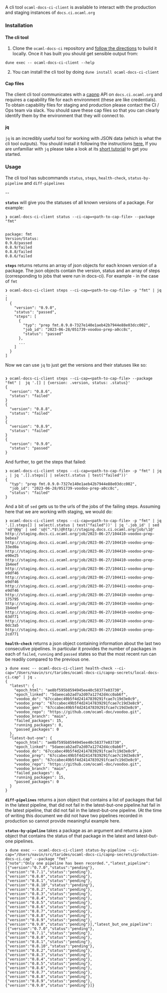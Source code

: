 A cli tool `ocaml-docs-ci-client` is available to interact with the production and staging instances of `docs.ci.ocaml.org`

### Installation

#### The cli tool

1. Clone the `ocaml-docs-ci` repository and [follow the directions](https://github.com/ocurrent/ocaml-docs-ci#installation) to build it locally. Once it has built you should get sensible output from:

```
dune exec -- ocaml-docs-ci-client --help
```

2. You can install the cli tool by doing `dune install ocaml-docs-ci-client`

#### Cap files

The client cli tool communicates with a [capnp](https://github.com/mirage/capnp-rpc) API on `docs.ci.ocaml.org` and requires a capability file for each environment (these are like credentials). To obtain capability files for staging and production please contact the CI / Ops team via slack. You should save these cap files so that you can clearly identify them by the environment that they will connect to.

#### jq

`jq` is an incredibly useful tool for working with JSON data (which is what the cli tool outputs). You should install it following the instructions [here.](https://jqlang.github.io/jq/download/) If you are unfamiliar with `jq` please take a look at its [short tutorial](https://jqlang.github.io/jq/tutorial/) to get you started.

### Usage

The cli tool has subcommands `status`, `steps`, `health-check`, `status-by-pipeline` and `diff-pipelines`

--

**`status`** will give you the statuses of all known versions of a package. For example:

```
❯ ocaml-docs-ci-client status --ci-cap=<path-to-cap-file> --package "fmt"


package: fmt
Version/Status:
0.9.0/passed
0.8.9/failed
0.8.8/failed
0.8.6/failed
```

**`steps`** returns returns an array of json objects for each known version of a package. The json objects contain the version, status and an array of steps (corresponding to jobs that were run in docs-ci). For example - in the case of `fmt`

```
❯ ocaml-docs-ci-client steps --ci-cap=<path-to-cap-file> -p "fmt" | jq .
[
  {
    "version": "0.9.0",
    "status": "passed",
    "steps": [
      {
        "typ": "prep fmt.0.9.0-7327e140e1aeb42b7944e88e03dcc002",
        "job_id": "2023-06-28/051739-voodoo-prep-a0cc8c",
        "status": "passed"
      },
      ...
    ]
  }
]
```

Now we can use `jq` to just get the versions and their statuses like so:

```

❯ ocaml-docs-ci-client steps --ci-cap=<path-to-cap-file> --package "fmt" |  jq '.[] | {version: .version, status: .status}'
{
  "version": "0.8.6",
  "status": "failed"
}
{
  "version": "0.8.8",
  "status": "failed"
}
{
  "version": "0.8.9",
  "status": "failed"
}
{
  "version": "0.9.0",
  "status": "passed"
}
```

And further, to get the steps that failed:

```
❯ ocaml-docs-ci-client steps --ci-cap=<path-to-cap-file> -p "fmt" | jq . | jq '.[].steps[] | select(.status | test("failed"))'
{
  "typ": "prep fmt.0.9.0-7327e140e1aeb42b7944e88e03dcc002",
  "job_id": "2023-06-28/051739-voodoo-prep-a0cc8c",
  "status": "failed"
}
```

And a bit of `sed` gets us to the urls of the jobs of the failing steps. Assuming here that we are working with staging, we would do:

```
❯ ocaml-docs-ci-client steps --ci-cap=<path-to-cap-file> -p "fmt" | jq '.[].steps[] | select(.status | test("failed"))' | jq '.job_id' | sed 's@"@@g' | sed 's@(^.*$\)@http://staging.docs.ci.ocaml.org/job/\1@'
http://staging.docs.ci.ocaml.org/job/2023-06-27/104410-voodoo-prep-bebea7
http://staging.docs.ci.ocaml.org/job/2023-06-27/104410-voodoo-prep-33ed0a
http://staging.docs.ci.ocaml.org/job/2023-06-27/104410-voodoo-prep-e90e25
http://staging.docs.ci.ocaml.org/job/2023-06-27/104410-voodoo-prep-1b4eef
http://staging.docs.ci.ocaml.org/job/2023-06-27/104411-voodoo-prep-e9df46
http://staging.docs.ci.ocaml.org/job/2023-06-27/104411-voodoo-prep-e9df46
http://staging.docs.ci.ocaml.org/job/2023-06-27/104411-voodoo-prep-e9df46
http://staging.docs.ci.ocaml.org/job/2023-06-27/104410-voodoo-prep-175795
http://staging.docs.ci.ocaml.org/job/2023-06-27/104410-voodoo-prep-1b4eef
http://staging.docs.ci.ocaml.org/job/2023-06-27/104410-voodoo-prep-63df71
http://staging.docs.ci.ocaml.org/job/2023-06-27/104410-voodoo-prep-0dc3a5
http://staging.docs.ci.ocaml.org/job/2023-06-27/104410-voodoo-prep-2cd771
```

**`health-check`** returns a json object containing information about the last two consecutive pipelines. In particular it provides the number of packages in each of `failed`, `running` and `passed` states so that the most recent run can be readily compared to the previous one.

```
❯ dune exec -- ocaml-docs-ci-client health-check --ci-cap="/Users/navin/src/tarides/ocaml-docs-ci/capnp-secrets/local-docs-ci.cap" | jq .
{
  "latest": {
    "epoch_html": "ae8bf595b8594945ee40c58377e03730",
    "epoch_linked": "5daeecab2ad7a2d07a12742d4cc0ab6f",
    "voodoo_do": "67ccabec49b5f4d24147839291fcae7c19d3e8c9",
    "voodoo_prep": "67ccabec49b5f4d24147839291fcae7c19d3e8c9",
    "voodoo_gen": "67ccabec49b5f4d24147839291fcae7c19d3e8c9",
    "voodoo_repo": "https://github.com/ocaml-doc/voodoo.git",
    "voodoo_branch": "main",
    "failed_packages": 15,
    "running_packages": 0,
    "passed_packages": 0
  },
  "latest-but-one": {
    "epoch_html": "ae8bf595b8594945ee40c58377e03730",
    "epoch_linked": "5daeecab2ad7a2d07a12742d4cc0ab6f",
    "voodoo_do": "67ccabec49b5f4d24147839291fcae7c19d3e8c9",
    "voodoo_prep": "67ccabec49b5f4d24147839291fcae7c19d3e8c9",
    "voodoo_gen": "67ccabec49b5f4d24147839291fcae7c19d3e8c9",
    "voodoo_repo": "https://github.com/ocaml-doc/voodoo.git",
    "voodoo_branch": "main",
    "failed_packages": 0,
    "running_packages": 15,
    "passed_packages": 0
  }
}
```

**`diff-pipelines`** returns a json object that contains a list of packages that fail in the latest pipeline, that did not fail in the latest-but-one pipeline.hat fail in the latest pipeline, that did not fail in the latest-but-one pipeline. (At the time of writing this document we did not have two pipelines recorded in production so cannot provide meaningful example here.

**`status-by-pipeline`** takes a package as an argument and returns a json object that contains the status of that package in the latest and latest-but-one pipelines.

```
❯ dune exec -- ocaml-docs-ci-client status-by-pipeline --ci-cap="/Users/navin/src/tarides/ocaml-docs-ci/capnp-secrets/production-docs-ci.cap" --package "fmt"
{"note":"Only one pipeline has been recorded.","latest_pipeline":[{"version":"0.7.0","status":"pending"},{"version":"0.7.1","status":"pending"},{"version":"0.8.0","status":"pending"},{"version":"0.8.1","status":"pending"},{"version":"0.8.10","status":"pending"},{"version":"0.8.2","status":"pending"},{"version":"0.8.3","status":"pending"},{"version":"0.8.4","status":"pending"},{"version":"0.8.5","status":"pending"},{"version":"0.8.6","status":"pending"},{"version":"0.8.7","status":"pending"},{"version":"0.8.8","status":"pending"},{"version":"0.8.9","status":"pending"},{"version":"0.9.0","status":"pending"}],"latest_but_one_pipeline":[{"version":"0.7.0","status":"pending"},{"version":"0.7.1","status":"pending"},{"version":"0.8.0","status":"pending"},{"version":"0.8.1","status":"pending"},{"version":"0.8.10","status":"pending"},{"version":"0.8.2","status":"pending"},{"version":"0.8.3","status":"pending"},{"version":"0.8.4","status":"pending"},{"version":"0.8.5","status":"pending"},{"version":"0.8.6","status":"pending"},{"version":"0.8.7","status":"pending"},{"version":"0.8.8","status":"pending"},{"version":"0.8.9","status":"pending"},{"version":"0.9.0","status":"pending"}]}
```
